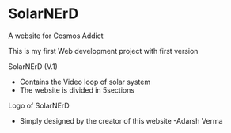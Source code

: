 # SolarNErD
A website for Cosmos Addict

This is my first Web development project with first version

SolarNErD (V.1)
*  Contains the Video loop of solar system
*  The website is divided in 5sections
 
 Logo of SolarNErD
 * Simply designed by the creator of this website -Adarsh Verma
 
